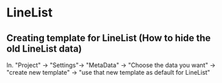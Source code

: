# LineList
## Creating template for LineList (How to hide the old LineList data)
In. "Project" -> "Settings"-> "MetaData" -> "Choose the data you want" -> "create new template" -> "use that new template as default for LineList"
